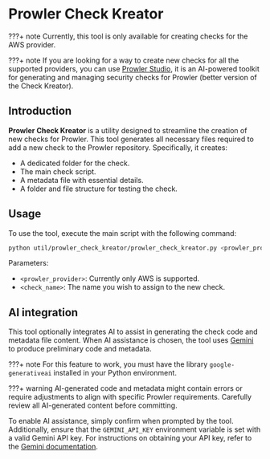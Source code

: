 # Prowler Check Kreator

???+ note
    Currently, this tool is only available for creating checks for the AWS provider.

???+ note
    If you are looking for a way to create new checks for all the supported providers, you can use [Prowler Studio](https://github.com/prowler-cloud/prowler-studio), it is an AI-powered toolkit for generating and managing security checks for Prowler (better version of the Check Kreator).

## Introduction

**Prowler Check Kreator** is a utility designed to streamline the creation of new checks for Prowler. This tool generates all necessary files required to add a new check to the Prowler repository. Specifically, it creates:

- A dedicated folder for the check.
- The main check script.
- A metadata file with essential details.
- A folder and file structure for testing the check.

## Usage

To use the tool, execute the main script with the following command:

```bash
python util/prowler_check_kreator/prowler_check_kreator.py <prowler_provider> <check_name>
```

Parameters:

- `<prowler_provider>`: Currently only AWS is supported.
- `<check_name>`: The name you wish to assign to the new check.

## AI integration

This tool optionally integrates AI to assist in generating the check code and metadata file content. When AI assistance is chosen, the tool uses [Gemini](https://gemini.google.com/) to produce preliminary code and metadata.

???+ note
    For this feature to work, you must have the library `google-generativeai` installed in your Python environment.

???+ warning
    AI-generated code and metadata might contain errors or require adjustments to align with specific Prowler requirements. Carefully review all AI-generated content before committing.

To enable AI assistance, simply confirm when prompted by the tool. Additionally, ensure that the `GEMINI_API_KEY` environment variable is set with a valid Gemini API key. For instructions on obtaining your API key, refer to the [Gemini documentation](https://ai.google.dev/gemini-api/docs/api-key).
